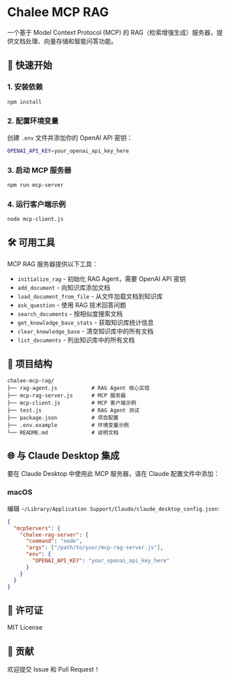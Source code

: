 # Chalee MCP RAG

一个基于 Model Context Protocol (MCP) 的 RAG（检索增强生成）服务器，提供文档处理、向量存储和智能问答功能。

## 🚀 快速开始

### 1. 安装依赖

```bash
npm install
```

### 2. 配置环境变量

创建 `.env` 文件并添加你的 OpenAI API 密钥：

```bash
OPENAI_API_KEY=your_openai_api_key_here
```

### 3. 启动 MCP 服务器

```bash
npm run mcp-server
```

### 4. 运行客户端示例

```bash
node mcp-client.js
```

## 🛠️ 可用工具

MCP RAG 服务器提供以下工具：

- `initialize_rag` - 初始化 RAG Agent，需要 OpenAI API 密钥
- `add_document` - 向知识库添加文档
- `load_document_from_file` - 从文件加载文档到知识库
- `ask_question` - 使用 RAG 技术回答问题
- `search_documents` - 按相似度搜索文档
- `get_knowledge_base_stats` - 获取知识库统计信息
- `clear_knowledge_base` - 清空知识库中的所有文档
- `list_documents` - 列出知识库中的所有文档

## 📁 项目结构

```
chalee-mcp-rag/
├── rag-agent.js           # RAG Agent 核心实现
├── mcp-rag-server.js      # MCP 服务器
├── mcp-client.js          # MCP 客户端示例
├── test.js                # RAG Agent 测试
├── package.json           # 项目配置
├── .env.example           # 环境变量示例
└── README.md              # 说明文档
```

## 🌐 与 Claude Desktop 集成

要在 Claude Desktop 中使用此 MCP 服务器，请在 Claude 配置文件中添加：

### macOS
编辑 `~/Library/Application Support/Claude/claude_desktop_config.json`:

```json
{
  "mcpServers": {
    "chalee-rag-server": {
      "command": "node",
      "args": ["/path/to/your/mcp-rag-server.js"],
      "env": {
        "OPENAI_API_KEY": "your_openai_api_key_here"
      }
    }
  }
}
```

## 📄 许可证

MIT License

## 🤝 贡献

欢迎提交 Issue 和 Pull Request！